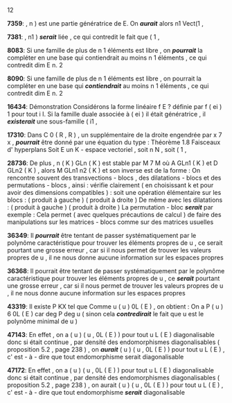 12

**7359**: , n ) est une partie génératrice de E. On ***aurait*** alors n1 Vect(1 ,

**7381**: , n1 ) ***serait*** liée , ce qui contredit le fait que ( 1 ,

**8083**: Si une famille de plus de n 1 éléments est libre , on ***pourrait*** la compléter en une base qui contiendrait au moins n 1 éléments , ce qui contredit dim E n. 2

**8090**: Si une famille de plus de n 1 éléments est libre , on pourrait la compléter en une base qui ***contiendrait*** au moins n 1 éléments , ce qui contredit dim E n. 2

**16434**: Démonstration Considérons la forme linéaire f E ? définie par f ( ei ) 1 pour tout i I. Si la famille duale associée à ( ei ) iI était génératrice , il ***existerait*** une sous-famille ( i1 ,

**17310**: Dans C 0 ( R , R ) , un supplémentaire de la droite engendrée par x 7 x , ***pourrait*** être donné par une équation du type : Théorème 1.8 Faisceaux d' hyperplans Soit E un K - espace vectoriel , soit n N , soit ( 1 ,

**28736**: De plus , n ( K ) GLn ( K ) est stable par M 7 M où A GLn1 ( K ) et D GLn2 ( K ) , alors M GLn1 n2 ( K ) et son inverse est de la forme : On rencontre souvent des transvections - blocs , des dilatations - blocs et des permutations - blocs , ainsi : vérifie clairement ( en choisissant k et pour avoir des dimensions compatibles ) : soit une opération élémentaire sur les blocs : ( produit à gauche ) ( produit à droite ) De même avec les dilatations : ( produit à gauche ) ( produit à droite ) La permutation - bloc ***serait*** par exemple : Cela permet ( avec quelques précautions de calcul ) de faire des manipulations sur les matrices - blocs comme sur des matrices usuelles

**36349**: Il ***pourrait*** être tentant de passer systématiquement par le polynôme caractéristique pour trouver les éléments propres de u , ce serait pourtant une grosse erreur , car si il nous permet de trouver les valeurs propres de u , il ne nous donne aucune information sur les espaces propres

**36368**: Il pourrait être tentant de passer systématiquement par le polynôme caractéristique pour trouver les éléments propres de u , ce ***serait*** pourtant une grosse erreur , car si il nous permet de trouver les valeurs propres de u , il ne nous donne aucune information sur les espaces propres

**43319**: Il existe P KX tel que Comme u ( u ) 0L ( E ) , on obtient : On a P ( u ) 6 0L ( E ) car deg P deg u ( sinon cela ***contredirait*** le fait que u est le polynôme minimal de u )

**47143**: En effet , on a ( u ) ( u , 0L ( E ) ) pour tout u L ( E ) diagonalisable donc si était continue , par densité des endomorphismes diagonalisables ( proposition 5.2 , page 238 ) , on ***aurait*** ( u ) ( u , 0L ( E ) ) pour tout u L ( E ) , c' est - à - dire que tout endomorphisme serait diagonalisable

**47172**: En effet , on a ( u ) ( u , 0L ( E ) ) pour tout u L ( E ) diagonalisable donc si était continue , par densité des endomorphismes diagonalisables ( proposition 5.2 , page 238 ) , on aurait ( u ) ( u , 0L ( E ) ) pour tout u L ( E ) , c' est - à - dire que tout endomorphisme ***serait*** diagonalisable